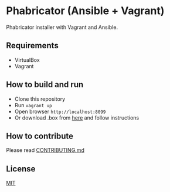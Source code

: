 Phabricator (Ansible + Vagrant)
===============================

Phabricator installer with Vagrant and Ansible.

## Requirements
 - VirtualBox
 - Vagrant

## How to build and run
 - Clone this repository
 - Run `vagrant up`
 - Open browser `http://localhost:8099`
 - Or download .box from [here](https://github.com/mgilangjanuar/ansible/releases/tag/phab-0.2) and follow instructions

## How to contribute
Please read [CONTRIBUTING.md](https://github.com/mgilangjanuar/ansible/blob/master/CONTRIBUTING.md)

## License
[MIT](https://github.com/mgilangjanuar/ansible/blob/master/LICENSE.md)
